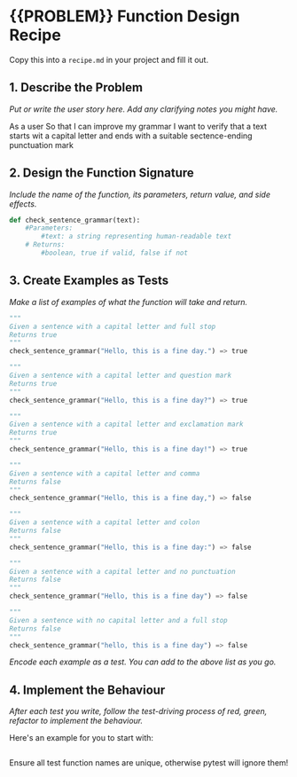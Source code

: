 # {{PROBLEM}} Function Design Recipe

Copy this into a `recipe.md` in your project and fill it out.

## 1. Describe the Problem

_Put or write the user story here. Add any clarifying notes you might have._

As a user
So that I can improve my grammar
I want to verify that a text starts wit a capital letter and ends with a suitable sectence-ending punctuation mark

## 2. Design the Function Signature

_Include the name of the function, its parameters, return value, and side effects._

```python
def check_sentence_grammar(text):
    #Parameters:
        #text: a string representing human-readable text
    # Returns:
        #boolean, true if valid, false if not
```

## 3. Create Examples as Tests

_Make a list of examples of what the function will take and return._

```python
"""
Given a sentence with a capital letter and full stop
Returns true
"""
check_sentence_grammar("Hello, this is a fine day.") => true

"""
Given a sentence with a capital letter and question mark
Returns true
"""
check_sentence_grammar("Hello, this is a fine day?") => true

"""
Given a sentence with a capital letter and exclamation mark
Returns true
"""
check_sentence_grammar("Hello, this is a fine day!") => true

"""
Given a sentence with a capital letter and comma
Returns false
"""
check_sentence_grammar("Hello, this is a fine day,") => false

"""
Given a sentence with a capital letter and colon
Returns false
"""
check_sentence_grammar("Hello, this is a fine day:") => false

"""
Given a sentence with a capital letter and no punctuation
Returns false
"""
check_sentence_grammar("Hello, this is a fine day") => false

"""
Given a sentence with no capital letter and a full stop
Returns false
"""
check_sentence_grammar("hello, this is a fine day") => false
```

_Encode each example as a test. You can add to the above list as you go._

## 4. Implement the Behaviour

_After each test you write, follow the test-driving process of red, green, refactor to implement the behaviour._

Here's an example for you to start with:

```python

```

Ensure all test function names are unique, otherwise pytest will ignore them!
